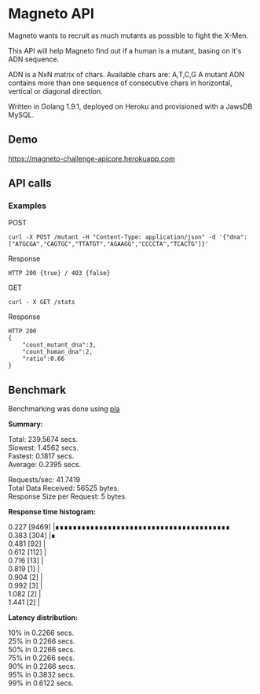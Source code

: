 # Magneto API

Magneto wants to recruit as much mutants as possible to fight the X-Men.

This API will help Magneto find out if a human is a mutant, basing on it's ADN sequence.

ADN is a NxN matrix of chars. Available chars are: A,T,C,G
A mutant ADN contains more than one sequence of consecutive chars in horizontal, vertical or diagonal direction.

Written in Golang 1.9.1, deployed on Heroku and provisioned with a JawsDB MySQL.

## Demo

https://magneto-challenge-apicore.herokuapp.com

## API calls

### Examples

POST

```
curl -X POST /mutant -H "Content-Type: application/json" -d '{"dna":["ATGCGA","CAGTGC","TTATGT","AGAAGG","CCCCTA","TCACTG"]}'
```
Response

	HTTP 200 {true} / 403 {false}

GET
```
curl - X GET /stats
```
Response

	HTTP 200
	{
	    "count_mutant_dna":3,
	    "count_human_dna":2,
	    "ratio":0.66
    }

## Benchmark

Benchmarking was done using [pla](http://github.com/mercadolibre/pla) 

**Summary:**

  Total:  239.5674 secs.  
  Slowest:  1.4562 secs.  
  Fastest:  0.1817 secs.  
  Average:  0.2395 secs.  
  
  Requests/sec: 41.7419  
  Total Data Received:  56525 bytes.  
  Response Size per Request:  5 bytes.

**Response time histogram:**

  0.227 [9469]  |∎∎∎∎∎∎∎∎∎∎∎∎∎∎∎∎∎∎∎∎∎∎∎∎∎∎∎∎∎∎∎∎∎∎∎∎∎∎∎∎  
  0.383 [304] |∎  
  0.481 [92]  |  
  0.612 [112] |  
  0.716 [13]  |  
  0.819 [1] |  
  0.904 [2] |  
  0.992 [3] |    
  1.082 [2] |  
  1.441 [2] |

**Latency distribution:**
  
  10% in 0.2266 secs.  
  25% in 0.2266 secs.  
  50% in 0.2266 secs.  
  75% in 0.2266 secs.  
  90% in 0.2266 secs.  
  95% in 0.3832 secs.  
  99% in 0.6122 secs.

